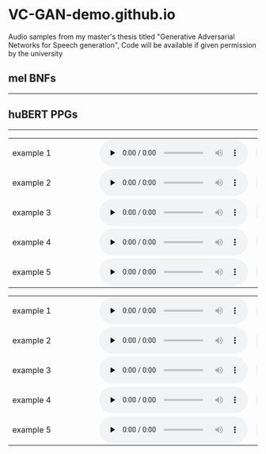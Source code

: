 # VC-GAN-demo.github.io

Audio samples from my master's thesis titled "Generative Adversarial Networks for Speech generation",  Code will be available if given permission by the university 



<div>
      <a name="ss"><h2>mel BNFs</h2></a>
      <hr>
      <table>
        <tbody>
        <tr>
          <td nowrap width="160">example 1</td>
          <td><audio controls="" preload="none"><source src="vc/mel_ints_LibriTTS/ref_3858.wav"></audio></td>
          <td><audio controls="" preload="none"><source src="vc/mel_ints_LibriTTS/ref_2426.wav"></audio></td>
          <td><audio controls="" preload="none"><source src="vc/mel_ints_LibriTTS/sp_3858_2426.wav"></audio></td>
          <td><audio controls="" preload="none"><source src="vc/mel_ints_LibriTTS/sp_2426_3858.wav"></audio></td>
            </tr>
        <tr>
          <td nowrap width="160">example 2</td>
          <td><audio controls="" preload="none"><source src="vc/mel_ints_LibriTTS/ref_3426.wav"></audio></td>
          <td><audio controls="" preload="none"><source src="vc/mel_ints_LibriTTS/ref_610.wav"></audio></td>
          <td><audio controls="" preload="none"><source src="vc/mel_ints_LibriTTS/sp_3426_610.wav"></audio></td>
          <td><audio controls="" preload="none"><source src="vc/mel_ints_LibriTTS/sp_610_3426.wav"></audio></td>
              </tr>
                <tr>
          <td nowrap width="160">example 3</td>
          <td><audio controls="" preload="none"><source src="vc/mel_ints_LibriTTS/ref_3017.wav"></audio></td>
          <td><audio controls="" preload="none"><source src="vc/mel_ints_LibriTTS/ref_4062.wav"></audio></td>
          <td><audio controls="" preload="none"><source src="vc/mel_ints_LibriTTS/sp_3017_4062.wav"></audio></td>
          <td><audio controls="" preload="none"><source src="vc/mel_ints_LibriTTS/sp_4062_3017.wav"></audio></td>
                </tr>
              <tr>
               <td nowrap width="160">example 4</td>
          <td><audio controls="" preload="none"><source src="vc/mel_ints_LibriTTS/ref_2967.wav"></audio></td>
          <td><audio controls="" preload="none"><source src="vc/mel_ints_LibriTTS/ref_1496.wav"></audio></td>
          <td><audio controls="" preload="none"><source src="vc/mel_ints_LibriTTS/sp_2967_1496.wav"></audio></td>
          <td><audio controls="" preload="none"><source src="vc/mel_ints_LibriTTS/sp_1496_2967.wav"></audio></td>
             </tr>
             <tr> <td nowrap width="160">example 5</td>
          <td><audio controls="" preload="none"><source src="vc/mel_ints_LibriTTS/ref_2636.wav"></audio></td>
          <td><audio controls="" preload="none"><source src="vc/mel_ints_LibriTTS/ref_2979.wav"></audio></td>
          <td><audio controls="" preload="none"><source src="vc/mel_ints_LibriTTS/sp_2636_2979.wav"></audio></td>
          <td><audio controls="" preload="none"><source src="vc/mel_ints_LibriTTS/sp_2979_2636.wav"></audio></td>
</tr>

<div>
      <a name="ss"><h2>huBERT PPGs</h2></a>
      <hr>
      <table>
        <tbody>
        <tr>
          <td nowrap width="160">example 1</td>
          <td><audio controls="" preload="none"><source src="vc/huBERT_PPGs_LibriTTS/ref_3858.wav"></audio></td>
          <td><audio controls="" preload="none"><source src="vc/huBERT_PPGs_LibriTTS/ref_2426.wav"></audio></td>
          <td><audio controls="" preload="none"><source src="vc/huBERT_PPGs_LibriTTS/sp_3858_2426.wav"></audio></td>
          <td><audio controls="" preload="none"><source src="vc/huBERT_PPGs_LibriTTS/sp_2426_3858.wav"></audio></td>
            </tr>
        <tr>
          <td nowrap width="160">example 2</td>
          <td><audio controls="" preload="none"><source src="vc/huBERT_PPGs_LibriTTS/ref_3426.wav"></audio></td>
          <td><audio controls="" preload="none"><source src="vc/huBERT_PPGs_LibriTTS/ref_610.wav"></audio></td>
          <td><audio controls="" preload="none"><source src="vc/huBERT_PPGs_LibriTTS/sp_3426_610.wav"></audio></td>
          <td><audio controls="" preload="none"><source src="vc/huBERT_PPGs_LibriTTS/sp_610_3426.wav"></audio></td>
              </tr>
                <tr>
          <td nowrap width="160">example 3</td>
          <td><audio controls="" preload="none"><source src="vc/huBERT_PPGs_LibriTTS/ref_3017.wav"></audio></td>
          <td><audio controls="" preload="none"><source src="vc/huBERT_PPGs_LibriTTS/ref_4062.wav"></audio></td>
          <td><audio controls="" preload="none"><source src="vc/huBERT_PPGs_LibriTTS/sp_3017_4062.wav"></audio></td>
          <td><audio controls="" preload="none"><source src="vc/huBERT_PPGs_LibriTTS/sp_4062_3017.wav"></audio></td>
                </tr>
              <tr>
               <td nowrap width="160">example 4</td>
          <td><audio controls="" preload="none"><source src="vc/huBERT_PPGs_LibriTTS/ref_2967.wav"></audio></td>
          <td><audio controls="" preload="none"><source src="vc/huBERT_PPGs_LibriTTS/ref_1496.wav"></audio></td>
          <td><audio controls="" preload="none"><source src="vc/huBERT_PPGs_LibriTTS/sp_2967_1496.wav"></audio></td>
          <td><audio controls="" preload="none"><source src="vc/huBERT_PPGs_LibriTTS/sp_1496_2967.wav"></audio></td>
             </tr>
             <tr> <td nowrap width="160">example 5</td>
          <td><audio controls="" preload="none"><source src="vc/huBERT_PPGs_LibriTTS/ref_2636.wav"></audio></td>
          <td><audio controls="" preload="none"><source src="vc/huBERT_PPGs_LibriTTS/ref_2979.wav"></audio></td>
          <td><audio controls="" preload="none"><source src="vc/huBERT_PPGs_LibriTTS/sp_2636_2979.wav"></audio></td>
          <td><audio controls="" preload="none"><source src="vc/huBERT_PPGs_LibriTTS/sp_2979_2636.wav"></audio></td>
</tr>


        
